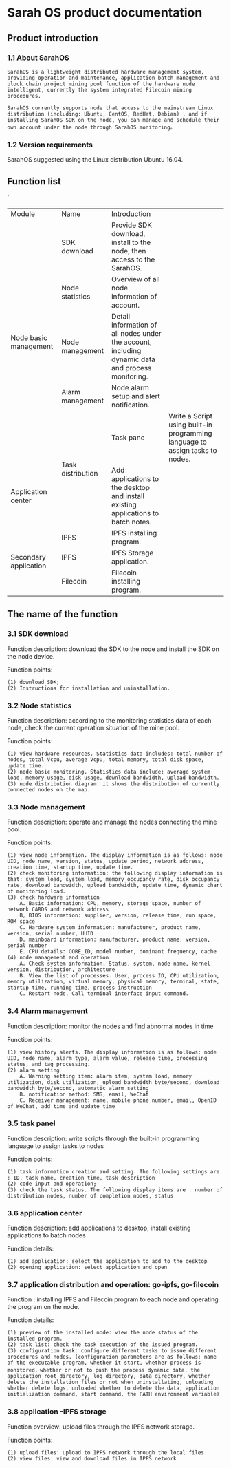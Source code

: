 # Sarah OS product documentation

## Product introduction

### 1.1 About SarahOS

	SarahOS is a lightweight distributed hardware management system, providing operation and maintenance, application batch management and block chain project mining pool function of the hardware node intelligent, currently the system integrated Filecoin mining procedures.

	SarahOS currently supports node that access to the mainstream Linux distribution (including: Ubuntu, CentOS, RedHat, Debian) , and if installing SarahOS SDK on the node, you can manage and schedule their own account under the node through SarahOS monitoring。

### 1.2 Version requirements

SarahOS suggested using the Linux distribution Ubuntu 16.04.

## Function list
`
<table>
    <tr>
    	<td>Module</td>
    	<td>Name</td>
    	<td>Introduction</td>
    </tr>
    <tr>
        <td rowspan="5">
            Node basic management
        </td>
	<td>SDK download</td>
    	<td>Provide SDK download, install to the node, then access to the SarahOS.</td>
    </tr>
    <tr>
    	<td>Node statistics</td>
    	<td>Overview of all node information of account.</td>
    </tr>
    <tr>
    	<td>Node management</td>
    	<td>Detail information of all nodes under the account, including dynamic data and process monitoring.</td>
    </tr>
    <tr>
    	<td>Alarm management</td>
    	<td>Node alarm setup and alert notification.</td>
    </tr>
    <tr>
        <td rowspan="2">
            Task distribution
        </td>
    	<td>Task pane</td>
    	<td>Write a Script using built-in programming language to assign tasks to nodes.</td>
    </tr>
    <tr>
    	<td>Application center</td>
    	<td>Add applications to the desktop and install existing applications to batch notes.</td>
    </tr>
    <tr>
        <td rowspan="3">
            Secondary application
        </td>
    	<td>IPFS</td>
    	<td>IPFS installing program.</td>
    </tr>
    <tr>
    	<td>IPFS</td>
    	<td>IPFS Storage application.</td>
    </tr>
    <tr>
    	<td>Filecoin</td>
    	<td>Filecoin installing program.</td>
    </tr>
</table>


## The name of the function

### 3.1 SDK download

Function description: download the SDK to the node and install the SDK on the node device.

Function points:
```text
(1) download SDK;
(2) Instructions for installation and uninstallation.
```

### 3.2 Node statistics

Function description: according to the monitoring statistics data of each node, check the current operation situation of the mine pool.

Function points:
```text
(1) view hardware resources. Statistics data includes: total number of nodes, total Vcpu, average Vcpu, total memory, total disk space, update time.
(2) node basic monitoring. Statistics data include: average system load, memory usage, disk usage, download bandwidth, upload bandwidth.
(3) node distribution diagram: it shows the distribution of currently connected nodes on the map. 
```

### 3.3 Node management

Function description: operate and manage the nodes connecting the mine pool.

Function points:
```text
(1) view node information. The display information is as follows: node UID, node name, version, status, update period, network address, creation time, startup time, update time.
(2) check monitoring information: the following display information is that: system load, system load, memory occupancy rate, disk occupancy rate, download bandwidth, upload bandwidth, update time, dynamic chart of monitoring load.
(3) check hardware information
	A. Basic information: CPU, memory, storage space, number of network CARDS and network address
	B, BIOS information: supplier, version, release time, run space, ROM space
	C. Hardware system information: manufacturer, product name, version, serial number, UUID
	D. mainboard information: manufacturer, product name, version, serial number
	E. CPU details: CORE_ID, model number, dominant frequency, cache
(4) node management and operation
	A. Check system information. Status, system, node name, kernel version, distribution, architecture
	B. View the list of processes. User, process ID, CPU utilization, memory utilization, virtual memory, physical memory, terminal, state, startup time, running time, process instruction
	C. Restart node. Call terminal interface input command.
````

### 3.4 Alarm management

Function description: monitor the nodes and find abnormal nodes in time

Function points:
```text
(1) view history alerts. The display information is as follows: node UID, node name, alarm type, alarm value, release time, processing status, and tag processing.
(2) alarm setting
	A. Warning setting item: alarm item, system load, memory utilization, disk utilization, upload bandwidth byte/second, download bandwidth byte/second, automatic alarm setting
	B. notification method: SMS, email, WeChat 
	C. Receiver management: name, mobile phone number, email, OpenID of WeChat, add time and update time
```

### 3.5 task panel
Function description: write scripts through the built-in programming language to assign tasks to nodes

Function points:
```text
(1) task information creation and setting. The following settings are : ID, task name, creation time, task description
(2) code input and operation;
(3) check the task status. The following display items are : number of distribution nodes, number of completion nodes, status
```

### 3.6 application center
Function description: add applications to desktop, install existing applications to batch nodes

Function details:
```text
(1) add application: select the application to add to the desktop
(2) opening application: select application and open
```
### 3.7 application distribution and operation: go-ipfs, go-filecoin
Function : installing IPFS and Filecoin program to each node and operating the program on the node.

Function details:
```text
(1) preview of the installed node: view the node status of the installed program.
(2) task list: check the task execution of the issued program.
(3) configuration task: configure different tasks to issue different procedures and nodes. (configuration parameters are as follows: name of the executable program, whether it start, whether process is monitored，whether or not to push the process dynamic data, the application root directory, log directory, data directory, whether  delete the installation files or not when uninstallating, unloading whether delete logs, unloaded whether to delete the data, application initialization command, start command, the PATH environment variable)
```

### 3.8 application -IPFS storage
Function overview: upload files through the IPFS network storage.

Function points:
```text
(1) upload files: upload to IPFS network through the local files
(2) view files: view and download files in IPFS network
```


